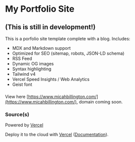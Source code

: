 # My Portfolio Site
## (This is still in development!)
This is a porfolio site template complete with a blog. Includes:

- MDX and Markdown support
- Optimized for SEO (sitemap, robots, JSON-LD schema)
- RSS Feed
- Dynamic OG images
- Syntax highlighting
- Tailwind v4
- Vercel Speed Insights / Web Analytics
- Geist font

###
View here [https://www.micahbillington.com/](https://www.micahbillington.com/), domain coming soon.

### Source(s)

Powered by [Vercel](https://vercel.com?utm_source=github&utm_medium=readme&utm_campaign=vercel-examples)

Deploy it to the cloud with [Vercel](https://vercel.com/templates) ([Documentation](https://nextjs.org/docs/app/building-your-application/deploying)).

